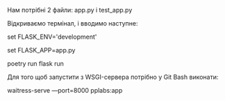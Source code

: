 Нам потрібні 2 файли: app.py і test_app.py

Відкриваємо термінал, і вводимо наступне:


set FLASK_ENV='development'

set FLASK_APP=app.py

poetry run flask run



Для того щоб запустити з WSGI-сервера потрібно у Git Bash виконати:

waitress-serve —port=8000 pplabs:app
